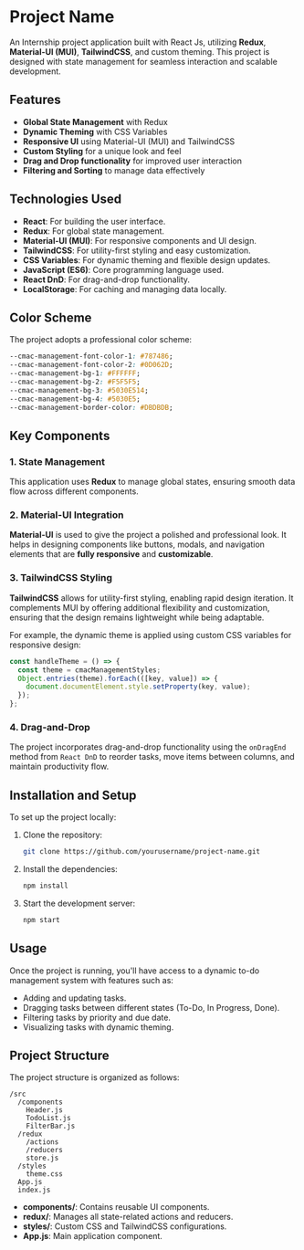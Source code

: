 
# Project Name

An Internship project application built with React Js, utilizing **Redux**, **Material-UI (MUI)**, **TailwindCSS**, and custom theming. This project is designed with state management for seamless interaction and scalable development.

## Features

- **Global State Management** with Redux
- **Dynamic Theming** with CSS Variables
- **Responsive UI** using Material-UI (MUI) and TailwindCSS
- **Custom Styling** for a unique look and feel
- **Drag and Drop functionality** for improved user interaction
- **Filtering and Sorting** to manage data effectively

## Technologies Used

- **React**: For building the user interface.
- **Redux**: For global state management.
- **Material-UI (MUI)**: For responsive components and UI design.
- **TailwindCSS**: For utility-first styling and easy customization.
- **CSS Variables**: For dynamic theming and flexible design updates.
- **JavaScript (ES6)**: Core programming language used.
- **React DnD**: For drag-and-drop functionality.
- **LocalStorage**: For caching and managing data locally.

## Color Scheme

The project adopts a professional color scheme:

```css
--cmac-management-font-color-1: #787486;
--cmac-management-font-color-2: #0D062D;
--cmac-management-bg-1: #FFFFFF;
--cmac-management-bg-2: #F5F5F5;
--cmac-management-bg-3: #5030E514;
--cmac-management-bg-4: #5030E5;
--cmac-management-border-color: #DBDBDB;
```

## Key Components

### 1. **State Management**
This application uses **Redux** to manage global states, ensuring smooth data flow across different components.

### 2. **Material-UI Integration**
**Material-UI** is used to give the project a polished and professional look. It helps in designing components like buttons, modals, and navigation elements that are **fully responsive** and **customizable**.

### 3. **TailwindCSS Styling**
**TailwindCSS** allows for utility-first styling, enabling rapid design iteration. It complements MUI by offering additional flexibility and customization, ensuring that the design remains lightweight while being adaptable.

For example, the dynamic theme is applied using custom CSS variables for responsive design:

```javascript
const handleTheme = () => {
  const theme = cmacManagementStyles;
  Object.entries(theme).forEach(([key, value]) => {
    document.documentElement.style.setProperty(key, value);
  });
};
```

### 4. **Drag-and-Drop**
The project incorporates drag-and-drop functionality using the `onDragEnd` method from `React DnD` to reorder tasks, move items between columns, and maintain productivity flow.

## Installation and Setup

To set up the project locally:

1. Clone the repository:
   ```bash
   git clone https://github.com/yourusername/project-name.git
   ```

2. Install the dependencies:
   ```bash
   npm install
   ```

3. Start the development server:
   ```bash
   npm start
   ```

## Usage

Once the project is running, you'll have access to a dynamic to-do management system with features such as:

- Adding and updating tasks.
- Dragging tasks between different states (To-Do, In Progress, Done).
- Filtering tasks by priority and due date.
- Visualizing tasks with dynamic theming.

## Project Structure

The project structure is organized as follows:

```
/src
  /components
    Header.js
    TodoList.js
    FilterBar.js
  /redux
    /actions
    /reducers
    store.js
  /styles
    theme.css
  App.js
  index.js
```

- **components/**: Contains reusable UI components.
- **redux/**: Manages all state-related actions and reducers.
- **styles/**: Custom CSS and TailwindCSS configurations.
- **App.js**: Main application component.